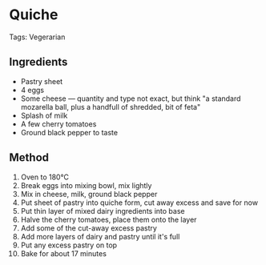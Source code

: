 # Quiche

Tags: Vegerarian

## Ingredients

* Pastry sheet
* 4 eggs
* Some cheese — quantity and type not exact, but think "a standard mozarella ball, plus a handfull of shredded, bit of feta"
* Splash of milk
* A few cherry tomatoes
* Ground black pepper to taste

## Method

1. Oven to 180°C
2. Break eggs into mixing bowl, mix lightly
3. Mix in cheese, milk, ground black pepper
4. Put sheet of pastry into quiche form, cut away excess and save for now
5. Put thin layer of mixed dairy ingredients into base
6. Halve the cherry tomatoes, place them onto the layer
7. Add some of the cut-away excess pastry
8. Add more layers of dairy and pastry until it's full
9. Put any excess pastry on top
10. Bake for about 17 minutes
